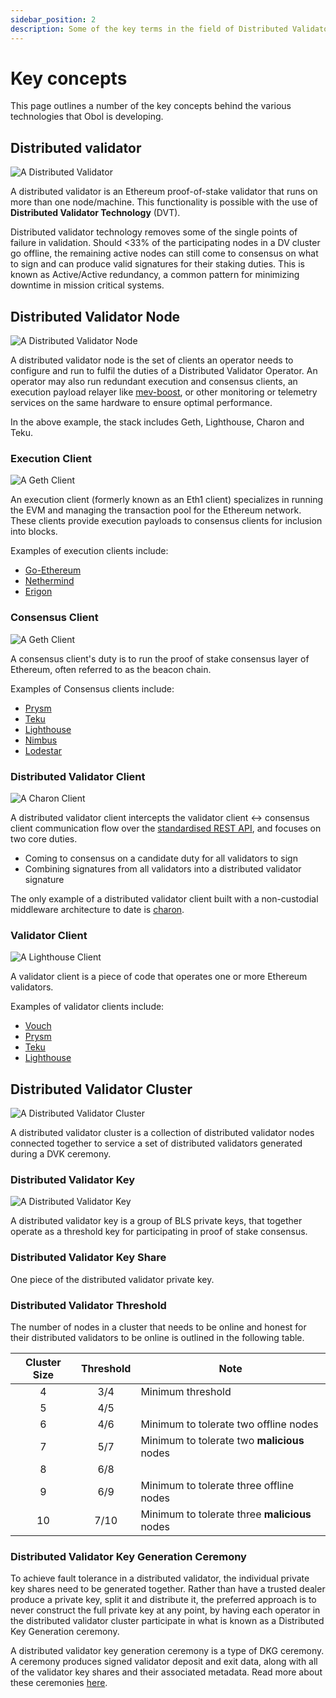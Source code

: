 ```yaml
---
sidebar_position: 2
description: Some of the key terms in the field of Distributed Validator Technology
---
```


# Key concepts

This page outlines a number of the key concepts behind the various technologies that Obol is developing.

## Distributed validator

![A Distributed Validator](https://github.com/ObolNetwork/obol-docs/blob/main/img/32Eth.png)

A distributed validator is an Ethereum proof-of-stake validator that runs on more than one node/machine. This functionality is possible with the use of **Distributed Validator Technology** (DVT).

Distributed validator technology removes some of the single points of failure in validation. Should <33% of the participating nodes in a DV cluster go offline, the remaining active nodes can still come to consensus on what to sign and can produce valid signatures for their staking duties. This is known as Active/Active redundancy, a common pattern for minimizing downtime in mission critical systems. ​

## Distributed Validator Node

![A Distributed Validator Node](https://github.com/ObolNetwork/obol-docs/blob/main/img/DVNode.png)

A distributed validator node is the set of clients an operator needs to configure and run to fulfil the duties of a Distributed Validator Operator. An operator may also run redundant execution and consensus clients, an execution payload relayer like [mev-boost](https://github.com/flashbots/mev-boost), or other monitoring or telemetry services on the same hardware to ensure optimal performance.

In the above example, the stack includes Geth, Lighthouse, Charon and Teku.

### Execution Client

![A Geth Client](https://github.com/ObolNetwork/obol-docs/blob/main/img/POWNodeV2.png)

An execution client (formerly known as an Eth1 client) specializes in running the EVM and managing the transaction pool for the Ethereum network. These clients provide execution payloads to consensus clients for inclusion into blocks.

Examples of execution clients include:

* [Go-Ethereum](https://geth.ethereum.org/)
* [Nethermind](https://docs.nethermind.io/nethermind/)
* [Erigon](https://github.com/ledgerwatch/erigon)

### Consensus Client

![A Geth Client](https://github.com/ObolNetwork/obol-docs/blob/main/img/POSClient.png)

A consensus client's duty is to run the proof of stake consensus layer of Ethereum, often referred to as the beacon chain.

Examples of Consensus clients include:

* [Prysm](https://docs.prylabs.network/docs/how-prysm-works/beacon-node)
* [Teku](https://docs.teku.consensys.net/en/stable/)
* [Lighthouse](https://lighthouse-book.sigmaprime.io/api-bn.html)
* [Nimbus](https://nimbus.guide/)
* [Lodestar](https://github.com/ChainSafe/lodestar)

### Distributed Validator Client

![A Charon Client](https://github.com/ObolNetwork/obol-docs/blob/main/img/CharonBrick.png)

A distributed validator client intercepts the validator client ↔ consensus client communication flow over the [standardised REST API](https://ethereum.github.io/beacon-APIs/#/ValidatorRequiredApi), and focuses on two core duties.

* Coming to consensus on a candidate duty for all validators to sign
* Combining signatures from all validators into a distributed validator signature

The only example of a distributed validator client built with a non-custodial middleware architecture to date is [charon](https://github.com/ObolNetwork/obol-docs/blob/main/versioned_docs/version-v0.19.1/charon/intro/README.md).

### Validator Client

![A Lighthouse Client](https://github.com/ObolNetwork/obol-docs/blob/main/img/ValidatorBrick.png)

A validator client is a piece of code that operates one or more Ethereum validators.

Examples of validator clients include:

* [Vouch](https://www.attestant.io/posts/introducing-vouch/)
* [Prysm](https://docs.prylabs.network/docs/how-prysm-works/prysm-validator-client/)
* [Teku](https://docs.teku.consensys.net/en/stable/)
* [Lighthouse](https://lighthouse-book.sigmaprime.io/api-bn.html)

## Distributed Validator Cluster

![A Distributed Validator Cluster](https://github.com/ObolNetwork/obol-docs/blob/main/img/DVCluster.png)

A distributed validator cluster is a collection of distributed validator nodes connected together to service a set of distributed validators generated during a DVK ceremony.

### Distributed Validator Key

![A Distributed Validator Key](https://github.com/ObolNetwork/obol-docs/blob/main/img/ThresholdSigning.png)

A distributed validator key is a group of BLS private keys, that together operate as a threshold key for participating in proof of stake consensus.

### Distributed Validator Key Share

One piece of the distributed validator private key.

### Distributed Validator Threshold

The number of nodes in a cluster that needs to be online and honest for their distributed validators to be online is outlined in the following table.

| Cluster Size | Threshold | Note                                          |
| :----------: | :-------: | --------------------------------------------- |
|       4      |    3/4    | Minimum threshold                             |
|       5      |    4/5    |                                               |
|       6      |    4/6    | Minimum to tolerate two offline nodes         |
|       7      |    5/7    | Minimum to tolerate two **malicious** nodes   |
|       8      |    6/8    |                                               |
|       9      |    6/9    | Minimum to tolerate three offline nodes       |
|      10      |    7/10   | Minimum to tolerate three **malicious** nodes |

### Distributed Validator Key Generation Ceremony

To achieve fault tolerance in a distributed validator, the individual private key shares need to be generated together. Rather than have a trusted dealer produce a private key, split it and distribute it, the preferred approach is to never construct the full private key at any point, by having each operator in the distributed validator cluster participate in what is known as a Distributed Key Generation ceremony.

A distributed validator key generation ceremony is a type of DKG ceremony. A ceremony produces signed validator deposit and exit data, along with all of the validator key shares and their associated metadata. Read more about these ceremonies [here](https://github.com/ObolNetwork/obol-docs/blob/main/versioned_docs/version-v0.19.1/charon/dkg/README.md).
